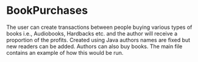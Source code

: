 # BookPurchases
The user can create transactions between people buying various types of books i.e., Audiobooks, Hardbacks etc. and the author will receive a proportion of the profits. Created using Java authors names are fixed but new readers can be added. Authors can also buy books. The main file contains an example of how this would be run.
